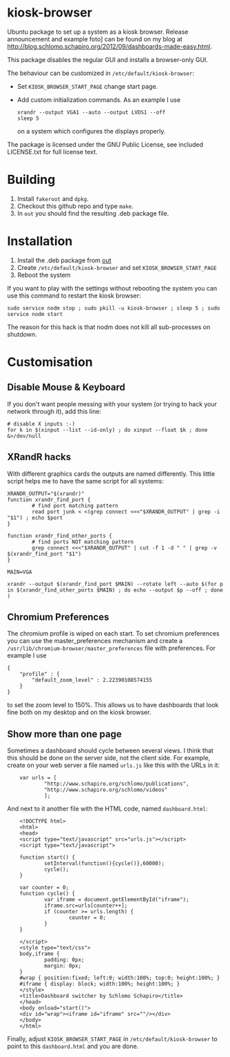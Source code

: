 kiosk-browser
=============

Ubuntu package to set up a system as a kiosk browser. Release announcement and example foto] can be found on my blog at http://blog.schlomo.schapiro.org/2012/09/dashboards-made-easy.html.

This package disables the regular GUI and installs a browser-only GUI.

The behaviour can be customized in `/etc/default/kiosk-browser`:
*   Set `KIOSK_BROWSER_START_PAGE` change start page.

*   Add custom initialization commands. As an example I use

        xrandr --output VGA1 --auto --output LVDS1 --off  
        sleep 5

    on a system which configures the displays properly.

The package is licensed under the GNU Public License, see included
LICENSE.txt for full license text.

Building
========

1. Install `fakeroot` and `dpkg`.
1. Checkout this github repo and type `make`.
1. In `out` you should find the resulting .deb package file.

Installation
============

1. Install the .deb package from [out](kiosk-browser/tree/master/out/)
1. Create `/etc/default/kiosk-browser` and set `KIOSK_BROWSER_START_PAGE`
1. Reboot the system

If you want to play with the settings without rebooting the system you can use this command to restart the kiosk browser:
    
    sudo service nodm stop ; sudo pkill -u kiosk-browser ; sleep 5 ; sudo service nodm start

The reason for this hack is that nodm does not kill all sub-processes on shutdown.
    
Customisation
=============

Disable Mouse & Keyboard
------------------------

If you don't want people messing with your system (or trying to hack your network through it), add this line:

    # disable X inputs :-)
    for k in $(xinput --list --id-only) ; do xinput --float $k ; done &>/dev/null


XRandR hacks
------------

With different graphics cards the outputs are named differently. This little script helps me to have the same script for all systems:

    XRANDR_OUTPUT="$(xrandr)"
    function xrandr_find_port {
            # find port matching pattern
            read port junk < <(grep connect <<<"$XRANDR_OUTPUT" | grep -i "$1") ; echo $port
    }

    function xrandr_find_other_ports {
            # find ports NOT matching pattern
            grep connect <<<"$XRANDR_OUTPUT" | cut -f 1 -d " " | grep -v $(xrandr_find_port "$1")
    }

    MAIN=VGA

    xrandr --output $(xrandr_find_port $MAIN) --rotate left --auto $(for p in $(xrandr_find_other_ports $MAIN) ; do echo --output $p --off ; done )


Chromium Preferences
--------------------

The chromium profile is wiped on each start. To set chromium preferences you can use the master_preferences mechanism and create
a `/usr/lib/chromium-browser/master_preferences` file with preferences. For example I use

    {
        "profile" : {
            "default_zoom_level" : 2.22390108574155
        }
    }

to set the zoom level to 150%. This allows us to have dashboards that look fine both on my desktop and on the kiosk browser.

Show more than one page
-----------------------

Sometimes a dashboard should cycle between several views. I think that this should be done on the server side, not the client side. For example, create on your web server a file named `urls.js` like this with the URLs in it:

        var urls = [ 
                "http://www.schapiro.org/schlomo/publications",
                "http://www.schapiro.org/schlomo/videos"
                ];

And next to it another file with the HTML code, named `dashboard.html`:

        <!DOCTYPE html>
        <html>
        <head>
        <script type="text/javascript" src="urls.js"></script>
        <script type="text/javascript">
        
        function start() {
                setInterval(function(){cycle()},60000);
                cycle();
        }
        
        var counter = 0;
        function cycle() {
                var iframe = document.getElementById("iframe");
                iframe.src=urls[counter++];
                if (counter >= urls.length) {
                        counter = 0;
                }
        }
        
        </script>
        <style type="text/css">
        body,iframe {
                padding: 0px;
                margin: 0px;
        }
        #wrap { position:fixed; left:0; width:100%; top:0; height:100%; }
        #iframe { display: block; width:100%; height:100%; }
        </style>
        <title>Dashboard switcher by Schlomo Schapiro</title>
        </head>
        <body onload="start()">
        <div id="wrap"><iframe id="iframe" src=""/></div>
        </body>
        </html>

Finally, adjust `KIOSK_BROWSER_START_PAGE` in `/etc/default/kiosk-browser` to point to this `dashboard.html` and you are done.
